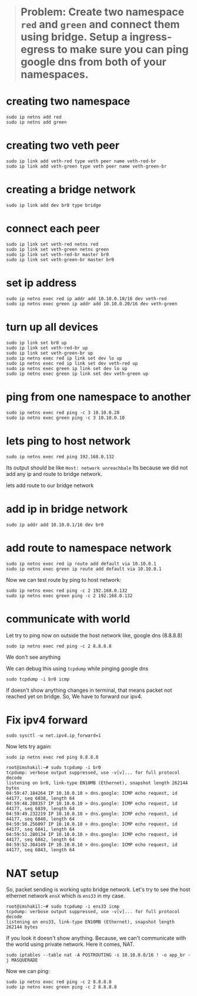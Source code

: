 > # Problem: Create two namespace `red` and `green` and connect them using bridge. Setup a ingress-egress to make sure you can ping google dns from both of your namespaces.

# creating two namespace
```
sudo ip netns add red
sudo ip netns add green
```

# creating two veth peer
```
sudo ip link add veth-red type veth peer name veth-red-br
sudo ip link add veth-green type veth peer name veth-green-br
```

# creating a bridge network
```
sudo ip link add dev br0 type bridge
```

# connect each peer
```
sudo ip link set veth-red netns red
sudo ip link set veth-green netns green
sudo ip link set veth-red-br master br0
sudo ip link set veth-green-br master br0
```

# set ip address
```
sudo ip netns exec red ip addr add 10.10.0.10/16 dev veth-red
sudo ip netns exec green ip addr add 10.10.0.20/16 dev veth-green
```
# turn up all devices
```
sudo ip link set br0 up
sudo ip link set veth-red-br up
sudo ip link set veth-green-br up
sudo ip netns exec red ip link set dev lo up
sudo ip netns exec red ip link set dev veth-red up
sudo ip netns exec green ip link set dev lo up
sudo ip netns exec green ip link set dev veth-green up
```

# ping from one namespace to another 
```
sudo ip netns exec red ping -c 3 10.10.0.20
sudo ip netns exec green ping -c 3 10.10.0.10
```

# lets ping to host network

```
sudo ip netns exec red ping 192.168.0.132
```

Its output should be like `Host: network unreachbale`
Its because we did not add any ip and route to bridge network.

lets add route to our bridge network

# add ip in bridge network
```
sudo ip addr add 10.10.0.1/16 dev br0
```
# add route to namespace network
```
sudo ip netns exec red ip route add default via 10.10.0.1
sudo ip netns exec green ip route add default via 10.10.0.1
```

Now we can test route by ping to host network:

```
sudo ip netns exec red ping -c 2 192.168.0.132 
sudo ip netns exec green ping -c 2 192.168.0.132
```

# communicate with world

Let try to ping now on outside the host network like, google dns (8.8.8.8)
```
sudo ip netns exec red ping -c 2 8.8.8.8
```

We don't see anything

We can debug this using `tcpdump` while pinging google dns

```
sudo tcpdump -i br0 icmp
```
If doesn't show anything changes in terminal, that means packet not reached yet on bridge. So, We have to forward our ipv4.

# Fix ipv4 forward
```
sudo sysctl -w net.ipv4.ip_forward=1
```

Now lets try again:

```
sudo ip netns exec red ping 8.8.8.8
```

```
root@imshakil:~# sudo tcpdump -i br0
tcpdump: verbose output suppressed, use -v[v]... for full protocol decode
listening on br0, link-type EN10MB (Ethernet), snapshot length 262144 bytes
04:59:47.184264 IP 10.10.0.10 > dns.google: ICMP echo request, id 44177, seq 6838, length 64
04:59:48.208357 IP 10.10.0.10 > dns.google: ICMP echo request, id 44177, seq 6839, length 64
04:59:49.232219 IP 10.10.0.10 > dns.google: ICMP echo request, id 44177, seq 6840, length 64
04:59:50.256097 IP 10.10.0.10 > dns.google: ICMP echo request, id 44177, seq 6841, length 64
04:59:51.280134 IP 10.10.0.10 > dns.google: ICMP echo request, id 44177, seq 6842, length 64
04:59:52.304149 IP 10.10.0.10 > dns.google: ICMP echo request, id 44177, seq 6843, length 64
```


# NAT setup

So, packet sending is working upto bridge network. 
Let's try to see the host ethernet network `ensX` which is `ens33` in my case.

```
root@imshakil:~# sudo tcpdump -i ens33 icmp
tcpdump: verbose output suppressed, use -v[v]... for full protocol decode
listening on ens33, link-type EN10MB (Ethernet), snapshot length 262144 bytes
```

If you look it doesn't show anything. Because, we can't communicate with the world using private network. Here it comes, NAT. 

```
sudo iptables --table nat -A POSTROUTING -s 10.10.0.0/16 ! -o app_br -j MASQUERADE
```

Now we can ping:

```
sudo ip netns exec red ping -c 2 8.8.8.8
sudo ip netns exec green ping -c 2 8.8.8.8
```



